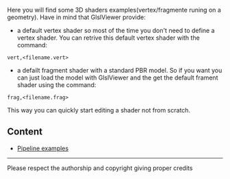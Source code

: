 Here you will find some 3D shaders examples(vertex/fragmente runing on a geometry). Have in mind that GlslViewer provide:

* a default vertex shader so most of the time you don't need to define a vertex shader. You can retrive this default vertex shader with the command:

`vert,<filename.vert>`

* a defailt fragment shader with a standard PBR model. So if you want you can just load the model with GlslViewer and the get the default frament shader using the command:

`frag,<filename.frag>`

This way you can quickly start editing a shader not from scratch.


## Content

* [Pipeline examples](https://github.com/patriciogonzalezvivo/glslViewer/tree/master/examples/3D/00_pipeline)


------------ 

Please respect the authorship and copyright giving proper credits
